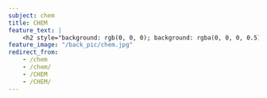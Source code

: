 ```yaml
---
subject: chem
title: CHEM
feature_text: |
    <h2 style="background: rgb(0, 0, 0); background: rgba(0, 0, 0, 0.5); color: #f1f1f1; padding: 10px;">CHEM</h2>
feature_image: "/back_pic/chem.jpg"
redirect_from:
    - /chem
    - /chem/
    - /CHEM
    - /CHEM/
---
```

